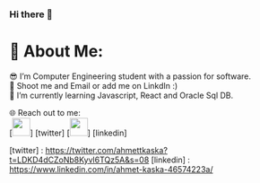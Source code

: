### Hi there 👋

<h1>💫 About Me:</h1>
😎 I’m Computer Engineering student with a passion for software.<br>
🤝 Shoot me and Email or add me on LinkdIn :)<br>
🌱 I’m currently learning Javascript, React and Oracle Sql DB.<br>


🌐 Reach out to me:<br>
[<img height="32" width="32" src="https://unpkg.com/simple-icons@v8/icons/twitter.svg" />] [twitter]
[<img height="32" width="32" src="https://unpkg.com/simple-icons@v8/icons/linkedin.svg" />] [linkedin]

[twitter] : https://twitter.com/ahmettkaska?t=LDKD4dCZoNb8Kyvl6TQz5A&s=08
[linkedin] : https://www.linkedin.com/in/ahmet-kaska-46574223a/
 
